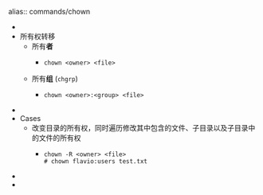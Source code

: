 alias:: commands/chown

-
- 所有权转移
  - 所有**者**
    - ```shell
      chown <owner> <file>
      ```
  - 所有**组** (`chgrp`)
    - ```shell
      chown <owner>:<group> <file>
      ```
-
- Cases
  - 改变目录的所有权，同时遍历修改其中包含的文件、子目录以及子目录中的文件的所有权
    - ```shell
      chown -R <owner> <file>
      # chown flavio:users test.txt
      ```
-
-